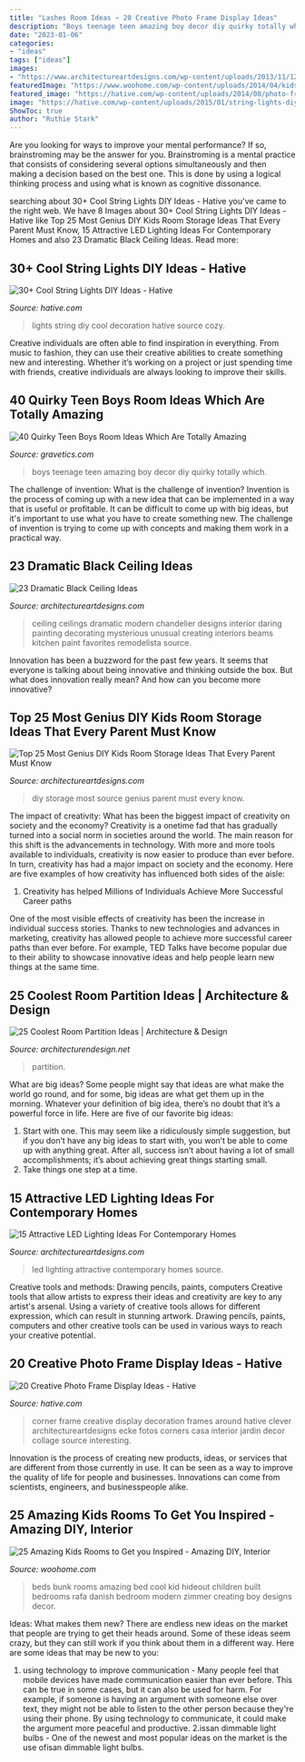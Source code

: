 ```yaml
---
title: "Lashes Room Ideas ~ 20 Creative Photo Frame Display Ideas"
description: "Boys teenage teen amazing boy decor diy quirky totally which"
date: "2023-01-06"
categories:
- "ideas"
tags: ["ideas"]
images:
- "https://www.architectureartdesigns.com/wp-content/uploads/2013/11/1218.jpg"
featuredImage: "https://www.woohome.com/wp-content/uploads/2014/04/kids-room-ideas-4.jpg"
featured_image: "https://hative.com/wp-content/uploads/2014/08/photo-frame-ideas/5-photo-frame-around-corner.jpg"
image: "https://hative.com/wp-content/uploads/2015/01/string-lights-diy-ideas/27-string-lights-diy-ideas.jpg"
ShowToc: true
author: "Ruthie Stark"
---
```



Are you looking for ways to improve your mental performance? If so, brainstroming may be the answer for you. Brainstroming is a mental practice that consists of considering several options simultaneously and then making a decision based on the best one. This is done by using a logical thinking process and using what is known as cognitive dissonance.

	

		
searching about 30+ Cool String Lights DIY Ideas - Hative you've came to the right web. We have 8 Images about 30+ Cool String Lights DIY Ideas - Hative like Top 25 Most Genius DIY Kids Room Storage Ideas That Every Parent Must Know, 15 Attractive LED Lighting Ideas For Contemporary Homes and also 23 Dramatic Black Ceiling Ideas. Read more:
		
    
## 30+ Cool String Lights DIY Ideas - Hative

<img loading=lazy src="https://hative.com/wp-content/uploads/2015/01/string-lights-diy-ideas/27-string-lights-diy-ideas.jpg" onerror="this.onerror=null;this.src='https://tse1.mm.bing.net/th?id=OIP.oaoiOre59uFKUhHaYEqeIgHaJ5&amp;pid=15.1';" alt="30+ Cool String Lights DIY Ideas - Hative">

_Source: hative.com_

>lights string diy cool decoration hative source cozy. 

	

Creative individuals are often able to find inspiration in everything. From music to fashion, they can use their creative abilities to create something new and interesting. Whether it’s working on a project or just spending time with friends, creative individuals are always looking to improve their skills.

    
## 40 Quirky Teen Boys Room Ideas Which Are Totally Amazing

<img loading=lazy src="http://www.gravetics.com/wp-content/uploads/2017/06/DIY-Teenage-Boy-Room-Decor.jpg" onerror="this.onerror=null;this.src='https://tse1.mm.bing.net/th?id=OIP.FNc_L6PGQuZVq1Vj7myhoAHaKW&amp;pid=15.1';" alt="40 Quirky Teen Boys Room Ideas Which Are Totally Amazing">

_Source: gravetics.com_

>boys teenage teen amazing boy decor diy quirky totally which. 

	

The challenge of invention: What is the challenge of invention?
Invention is the process of coming up with a new idea that can be implemented in a way that is useful or profitable. It can be difficult to come up with big ideas, but it's important to use what you have to create something new. The challenge of invention is trying to come up with concepts and making them work in a practical way.

    
## 23 Dramatic Black Ceiling Ideas

<img loading=lazy src="https://www.architectureartdesigns.com/wp-content/uploads/2013/11/1218.jpg" onerror="this.onerror=null;this.src='https://tse4.mm.bing.net/th?id=OIP.r30iuVcAAbvnJLobQHG8BwHaLH&amp;pid=15.1';" alt="23 Dramatic Black Ceiling Ideas">

_Source: architectureartdesigns.com_

>ceiling ceilings dramatic modern chandelier designs interior daring painting decorating mysterious unusual creating interiors beams kitchen paint favorites remodelista source. 

	

Innovation has been a buzzword for the past few years. It seems that everyone is talking about being innovative and thinking outside the box. But what does innovation really mean? And how can you become more innovative?

    
## Top 25 Most Genius DIY Kids Room Storage Ideas That Every Parent Must Know

<img loading=lazy src="https://www.architectureartdesigns.com/wp-content/uploads/2015/01/421.jpg" onerror="this.onerror=null;this.src='https://tse3.mm.bing.net/th?id=OIP.tI-vfasP4o7e0wUcN2FZMAHaJ4&amp;pid=15.1';" alt="Top 25 Most Genius DIY Kids Room Storage Ideas That Every Parent Must Know">

_Source: architectureartdesigns.com_

>diy storage most source genius parent must every know. 

	

The impact of creativity: What has been the biggest impact of creativity on society and the economy?
Creativity is a onetime fad that has gradually turned into a social norm in societies around the world. The main reason for this shift is the advancements in technology. With more and more tools available to individuals, creativity is now easier to produce than ever before. In turn, creativity has had a major impact on society and the economy. Here are five examples of how creativity has influenced both sides of the aisle:
1) Creativity has helped Millions of Individuals Achieve More Successful Career paths

One of the most visible effects of creativity has been the increase in individual success stories. Thanks to new technologies and advances in marketing, creativity has allowed people to achieve more successful career paths than ever before. For example, TED Talks have become popular due to their ability to showcase innovative ideas and help people learn new things at the same time.

    
## 25 Coolest Room Partition Ideas | Architecture &amp; Design

<img loading=lazy src="https://cdn.architecturendesign.net/wp-content/uploads/2014/08/951.jpg" onerror="this.onerror=null;this.src='https://tse3.mm.bing.net/th?id=OIP.l6uPWvwx0ulWGilhQm37mgHaLK&amp;pid=15.1';" alt="25 Coolest Room Partition Ideas | Architecture &amp; Design">

_Source: architecturendesign.net_

>partition. 

	

What are big ideas?
Some people might say that ideas are what make the world go round, and for some, big ideas are what get them up in the morning. Whatever your definition of big idea, there’s no doubt that it’s a powerful force in life. Here are five of our favorite big ideas: 
1. Start with one. This may seem like a ridiculously simple suggestion, but if you don’t have any big ideas to start with, you won’t be able to come up with anything great. After all, success isn’t about having a lot of small accomplishments; it’s about achieving great things starting small. 
2. Take things one step at a time.

    
## 15 Attractive LED Lighting Ideas For Contemporary Homes

<img loading=lazy src="https://www.architectureartdesigns.com/wp-content/uploads/2015/05/521-630x420.jpg" onerror="this.onerror=null;this.src='https://tse1.mm.bing.net/th?id=OIP.DoYT0-hXamE9e5ON2oHfRQHaE8&amp;pid=15.1';" alt="15 Attractive LED Lighting Ideas For Contemporary Homes">

_Source: architectureartdesigns.com_

>led lighting attractive contemporary homes source. 

	

Creative tools and methods: Drawing pencils, paints, computers
Creative tools that allow artists to express their ideas and creativity are key to any artist's arsenal. Using a variety of creative tools allows for different expression, which can result in stunning artwork. Drawing pencils, paints, computers and other creative tools can be used in various ways to reach your creative potential.

    
## 20 Creative Photo Frame Display Ideas - Hative

<img loading=lazy src="https://hative.com/wp-content/uploads/2014/08/photo-frame-ideas/5-photo-frame-around-corner.jpg" onerror="this.onerror=null;this.src='https://tse1.mm.bing.net/th?id=OIP.r4PggnZlnCafjFdPvt4uuQHaLc&amp;pid=15.1';" alt="20 Creative Photo Frame Display Ideas - Hative">

_Source: hative.com_

>corner frame creative display decoration frames around hative clever architectureartdesigns ecke fotos corners casa interior jardin decor collage source interesting. 

	

Innovation is the process of creating new products, ideas, or services that are different from those currently in use. It can be seen as a way to improve the quality of life for people and businesses. Innovations can come from scientists, engineers, and businesspeople alike.

    
## 25 Amazing Kids Rooms To Get You Inspired - Amazing DIY, Interior

<img loading=lazy src="https://www.woohome.com/wp-content/uploads/2014/04/kids-room-ideas-4.jpg" onerror="this.onerror=null;this.src='https://tse4.mm.bing.net/th?id=OIP.iAmxh5ZPA-U66sqGFZVwAgHaLB&amp;pid=15.1';" alt="25 Amazing Kids Rooms to Get you Inspired - Amazing DIY, Interior">

_Source: woohome.com_

>beds bunk rooms amazing bed cool kid hideout children built bedrooms rafa danish bedroom modern zimmer creating boy designs decor. 

	

Ideas: What makes them new?
There are endless new ideas on the market that people are trying to get their heads around. Some of these ideas seem crazy, but they can still work if you think about them in a different way. Here are some ideas that may be new to you: 
1. using technology to improve communication - Many people feel that mobile devices have made communication easier than ever before. This can be true in some cases, but it can also be used for harm. For example, if someone is having an argument with someone else over text, they might not be able to listen to the other person because they're using their phone. By using technology to communicate, it could make the argument more peaceful and productive. 
2.issan dimmable light bulbs - One of the newest and most popular ideas on the market is the use ofisan dimmable light bulbs.


